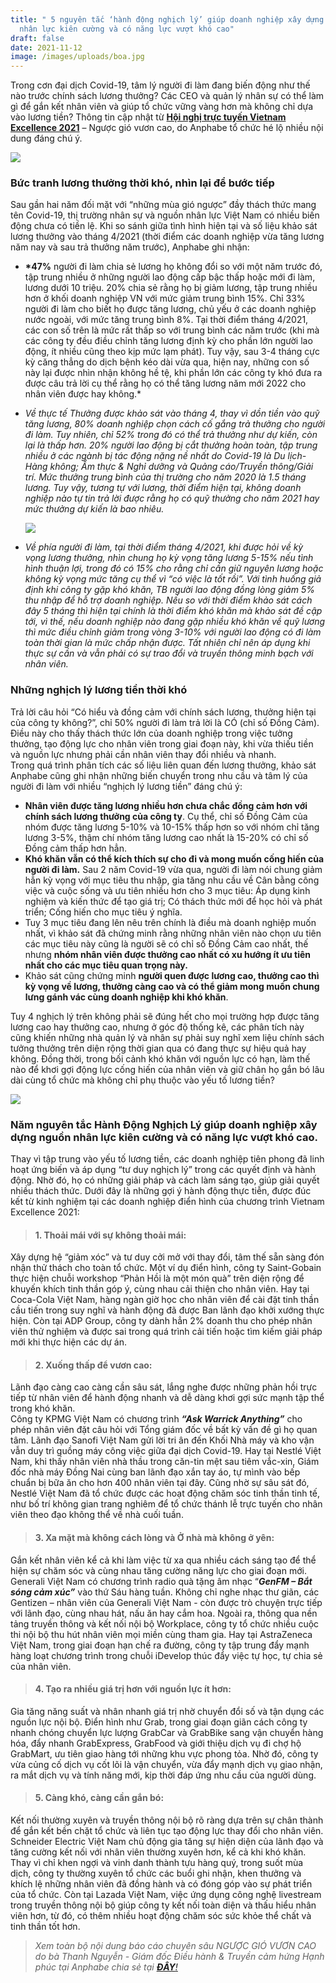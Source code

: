 ```yaml
---
title: " 5 nguyên tắc ‘hành động nghịch lý’ giúp doanh nghiệp xây dựng nguồn
  nhân lực kiên cường và có năng lực vượt khó cao"
draft: false
date: 2021-11-12
image: /images/uploads/boa.jpg
---
```

Trong cơn đại dịch Covid-19, tâm lý người đi làm đang biến động như thế nào trước chính sách lương thưởng? Các CEO và quản lý nhân sự có thể làm gì để gắn kết nhân viên và giúp tổ chức vững vàng hơn mà không chỉ dựa vào lương tiền? Thông tin cập nhật từ **[Hội nghị trực tuyến Vietnam Excellence 2021](https://www.youtube.com/watch?v=H2SL_92MGGw)** – Ngược gió vươn cao, do Anphabe tổ chức hé lộ nhiều nội dung đáng chú ý. 

![](/images/uploads/boa.jpg)

### **Bức tranh lương thưởng thời khó, nhìn lại để bước tiếp**



Sau gần hai năm đối mặt với “những mùa gió ngược” đầy thách thức mang tên Covid-19, thị trường nhân sự và nguồn nhân lực Việt Nam có nhiều biến động chưa có tiền lệ. Khi so sánh giữa tình hình hiện tại và số liệu khảo sát lương thưởng vào tháng 4/2021 (thời điểm các doanh nghiệp vừa tăng lương năm nay và sau trả thưởng năm trước), Anphabe ghi nhận:

* **\*47%** người đi làm chia sẻ lương họ không đổi so với một năm trước đó, tập trung nhiều ở những người lao động cấp bậc thấp hoặc mới đi làm, lương dưới 10 triệu. 20% chia sẻ rằng họ bị giảm lương, tập trung nhiều hơn ở khối doanh nghiệp VN với mức giảm trung bình 15%. Chỉ 33% người đi làm cho biết họ được tăng lương, chủ yếu ở các doanh nghiệp nước ngoài, với mức tăng trung bình 8%. Tại thời điểm tháng 4/2021, các con số trên là mức rất thấp so với trung bình các năm trước (khi mà các công ty đều điều chỉnh tăng lương định kỳ cho phần lớn người lao động, ít nhiều cũng theo kịp mức lạm phát). Tuy vậy, sau 3-4 tháng cực kỳ căng thẳng do dịch bệnh kéo dài vừa qua, hiện nay, những con số này lại được nhìn nhận không hề tệ, khi phần lớn các công ty khó đưa ra được câu trả lời cụ thể rằng họ có thể tăng lương năm mới 2022 cho nhân viên được hay không.*
* *Về thực tế Thưởng được khảo sát vào tháng 4, thay vì dồn tiền vào quỹ tăng lương, 80% doanh nghiệp chọn cách cố gắng trả thưởng cho người đi làm. Tuy nhiên, chỉ 52% trong đó có thể trả thưởng như dự kiến, còn lại là thấp hơn. 20% người lao động bị cắt thưởng hoàn toàn, tập trung nhiều ở các ngành bị tác động nặng nề nhất do Covid-19 là Du lịch-Hàng không; Ẩm thực & Nghỉ dưỡng và Quảng cáo/Truyền thông/Giải trí. Mức thưởng trung bình của thị trường cho năm 2020 là 1.5 tháng lương. Tuy vậy, tương tự với lương, thời điểm hiện tại, không doanh nghiệp nào tự tin trả lời được rằng họ có quỹ thưởng cho năm 2021 hay mức thưởng dự kiến là bao nhiêu.* 

  ![](/images/uploads/vne-summit-3-.jpg)
* *Về phía người đi làm, tại thời điểm tháng 4/2021, khi được hỏi về kỳ vọng lương thưởng, nhìn chung họ kỳ vọng tăng lương 5-15% nếu tình hình thuận lợi, trong đó có 15% cho rằng chỉ cần giữ nguyên lương hoặc không kỳ vọng mức tăng cụ thể vì “có việc là tốt rồi”. Với tình huống giả định khi công ty gặp khó khăn, TB người lao động đồng lòng giảm 5% thu nhập để hỗ trợ doanh nghiệp. Nếu so với thời điểm khảo sát cách đây 5 tháng thì hiện tại chính là thời điểm khó khăn mà khảo sát đề cập tới, vì thế, nếu doanh nghiệp nào đang gặp nhiều khó khăn về quỹ lương thì mức điều chỉnh giảm trong vòng 3-10% với người lao động có đi làm toàn thời gian là mức chấp nhận được. Tất nhiên chỉ nên áp dụng khi thực sự cần và vẫn phải có sự trao đổi và truyền thông minh bạch với nhân viên.*

### **Những nghịch lý lương tiền thời khó**



Trả lời câu hỏi “Có hiểu và đồng cảm với chính sách lương, thưởng hiện tại của công ty không?”, chỉ 50% người đi làm trả lời là CÓ (chỉ số Đồng Cảm). Điều này cho thấy thách thức lớn của doanh nghiệp trong việc tưởng thưởng, tạo động lực cho nhân viên trong giai đoạn này, khi vừa thiếu tiền và nguồn lực nhưng phải cần nhân viên thay đổi nhiều và nhanh.\
Trong quá trình phân tích các số liệu liên quan đến lương thưởng, khảo sát Anphabe cũng ghi nhận những biến chuyển trong nhu cầu và tâm lý của người đi làm với nhiều “nghịch lý lương tiền” đáng chú ý:

* **Nhân viên được tăng lương nhiều hơn chưa chắc đồng cảm hơn với chính sách lương thưởng của công ty**. Cụ thể, chỉ số Đồng Cảm của nhóm được tăng lương 5-10% và 10-15% thấp hơn so với nhóm chỉ tăng lương 3-5%, thậm chí nhóm tăng lương cao nhất là 15-20% có chỉ số Đồng cảm thấp hơn hẳn.  
* **Khó khăn vẫn có thể kích thích sự cho đi và mong muốn cống hiến của người đi làm.** Sau 2 năm Covid-19 vừa qua, người đi làm nói chung giảm hẳn kỳ vọng với mục tiêu thu nhập, gia tăng nhu cầu về Cân bằng công việc và cuộc sống và ưu tiên nhiều hơn cho 3 mục tiêu: Áp dụng kinh nghiệm và kiến thức để tạo giá trị; Có thách thức mới để học hỏi và phát triển; Cống hiến cho mục tiêu ý nghĩa. 
* Tuy 3 mục tiêu đang lên nêu trên chính là điều mà doanh nghiệp muốn nhất, vì khảo sát đã chứng minh rằng những nhân viên nào chọn ưu tiên các mục tiêu này cũng là người sẽ có chỉ số Đồng Cảm cao nhất, thế nhưng **nhóm nhân viên được thưởng cao nhất có xu hướng ít ưu tiên nhất cho các mục tiêu quan trọng này.**
* Khảo sát cũng chứng minh **người quen được lương cao, thưởng cao thì kỳ vọng về lương, thưởng càng cao và có thể giảm mong muốn chung lưng gánh vác cùng doanh nghiệp khi khó khăn**.

Tuy 4 nghịch lý trên không phải sẽ đúng hết cho mọi trường hợp được tăng lương cao hay thưởng cao, nhưng ở góc độ thống kê, các phân tích này cũng khiến những nhà quản lý và nhân sự phải suy nghĩ xem liệu chính sách tưởng thưởng trên diện rộng thời gian qua có đang thực sự hiệu quả hay không. Đồng thời, trong bối cảnh khó khăn với nguồn lực có hạn, làm thế nào để khơi gợi động lực cống hiến của nhân viên và giữ chân họ gắn bó lâu dài cùng tổ chức mà không chỉ phụ thuộc vào yếu tố lương tiền?

![](/images/uploads/vne-2021-1-.jpg)

### **Năm nguyên tắc Hành Động Nghịch Lý giúp doanh nghiệp xây dựng nguồn nhân lực kiên cường và có năng lực vượt khó cao.**



Thay vì tập trung vào yếu tố lương tiền, các doanh nghiệp tiên phong đã linh hoạt ứng biến và áp dụng “tư duy nghịch lý” trong các quyết định và hành động. Nhờ đó, họ có những giải pháp và cách làm sáng tạo, giúp giải quyết nhiều thách thức. Dưới đây là những gợi ý hành động thực tiễn, được đúc kết từ kinh nghiệm tại các doanh nghiệp điển hình của chương trình Vietnam Excellence 2021: 

> #### **1. Thoải mái với sự không thoải mái:** 

Xây dựng hệ “giảm xóc” và tư duy cởi mở với thay đổi, tâm thế sẵn sàng đón nhận thử thách cho toàn tổ chức. 
Một ví dụ điển hình, công ty Saint-Gobain thực hiện chuỗi workshop “Phản Hồi là một món quà” trên diện rộng để khuyến khích tinh thần góp ý, cùng nhau cải thiện cho nhân viên. Hay tại Coca-Cola Việt Nam, hàng ngàn giờ học cho nhân viên để cài đặt tinh thần cầu tiến trong suy nghĩ và hành động đã được Ban lãnh đạo khởi xướng thực hiện. Còn tại ADP Group, công ty dành hẳn 2% doanh thu cho phép nhân viên thử nghiệm và được sai trong quá trình cải tiến hoặc tìm kiếm giải pháp mới khi thực hiện các dự án.

> #### **2. Xuống thấp để vươn cao:** 

Lãnh đạo càng cao càng cần sâu sát, lắng nghe được những phản hồi trực tiếp từ nhân viên để hành động nhanh và dễ dàng khơi gợi sức mạnh tập thể trong khó khăn.\
Công ty KPMG Việt Nam có chương trình ***“Ask Warrick Anything”*** cho phép nhân viên đặt câu hỏi với Tổng giám đốc về bất kỳ vấn đề gì họ quan tâm. Lãnh đạo Sanofi Việt Nam gửi lời tri ân đến Khối Nhà máy và kho vận vẫn duy trì guồng máy công việc giữa đại dịch Covid-19. Hay tại Nestlé Việt Nam, khi thấy nhân viên nhà thầu trong căn-tin mệt sau tiêm vắc-xin, Giám đốc nhà máy Đồng Nai cùng ban lãnh đạo xắn tay áo, tự mình vào bếp chuẩn bị bữa ăn cho hơn 400 nhân viên tại đây. Cũng nhờ sự sâu sát đó, Nestlé Việt Nam đã tổ chức được các hoạt động chăm sóc tinh thần tinh tế, như bố trí không gian trang nghiêm để tổ chức thánh lễ trực tuyến cho nhân viên theo đạo không thể về nhà cuối tuần.

> #### **3. Xa mặt mà không cách lòng và Ở nhà mà không ở yên:** 

Gắn kết nhân viên kể cả khi làm việc từ xa qua nhiều cách sáng tạo để thể hiện sự chăm sóc và cùng nhau tăng cường năng lực cho giai đoạn mới. 
Generali Việt Nam có chương trình radio quà tặng âm nhạc “***GenFM – Bắt sóng cảm xúc”*** vào thứ Sáu hàng tuần. Không chỉ nghe nhạc thư giãn, các Gentizen – nhân viên của Generali Việt Nam - còn được trò chuyện trực tiếp với lãnh đạo, cùng nhau hát, nấu ăn hay cắm hoa. Ngoài ra, thông qua nền tảng truyền thông và kết nối nội bộ Workplace, công ty tổ chức nhiều cuộc thi nội bộ thu hút nhân viên mọi miền cùng tham gia. Hay tại AstraZeneca Việt Nam, trong giai đoạn hạn chế ra đường, công ty tập trung đẩy mạnh hàng loạt chương trình trong chuỗi iDevelop thúc đẩy việc tự học, tự chia sẻ của nhân viên.

> #### **4. Tạo ra nhiều giá trị hơn với nguồn lực ít hơn:** 

Gia tăng năng suất và nhân nhanh giá trị nhờ chuyển đổi số và tận dụng các nguồn lực nội bộ. Điển hình như Grab, trong giai đoạn giãn cách công ty nhanh chóng chuyển lực lượng GrabCar và GrabBike sang vận chuyển hàng hóa, đẩy nhanh GrabExpress, GrabFood và giới thiệu dịch vụ đi chợ hộ GrabMart, ưu tiên giao hàng tới những khu vực phong tỏa. Nhờ đó, công ty vừa củng cố dịch vụ cốt lõi là vận chuyển, vừa đẩy mạnh dịch vụ giao nhận, ra mắt dịch vụ và tính năng mới, kịp thời đáp ứng nhu cầu của người dùng. 

> #### **5. Càng khó, càng cần gắn bó:** 

Kết nối thường xuyên và truyền thông nội bộ rõ ràng dựa trên sự chân thành để gắn kết bền chặt tổ chức và liên tục tạo động lực thay đổi cho nhân viên.\
Schneider Electric Việt Nam chủ động gia tăng sự hiện diện của lãnh đạo và tăng cường kết nối với nhân viên thường xuyên hơn, kể cả khi khó khăn. Thay vì chỉ khen ngợi và vinh danh thành tựu hàng quý, trong suốt mùa dịch, công ty thường xuyên tổ chức các buổi ghi nhận, khen thưởng và khích lệ những nhân viên đã đồng hành và có đóng góp vào sự phát triển của tổ chức. Còn tại Lazada Việt Nam, việc ứng dụng công nghệ livestream trong truyền thông nội bộ giúp công ty kết nối toàn diện và thấu hiểu nhân viên hơn, từ đó, có thêm nhiều hoạt động chăm sóc sức khỏe thể chất và tinh thần tốt hơn. 

> *Xem toàn bộ nội dung báo cáo chuyên sâu NGƯỢC GIÓ VƯƠN CAO do bà Thanh Nguyễn - Giám đốc Điều hành & Truyền cảm hứng Hạnh phúc tại Anphabe chia sẻ tại [**ĐÂY**!](https://www.youtube.com/watch?v=H2SL_92MGGw)*
